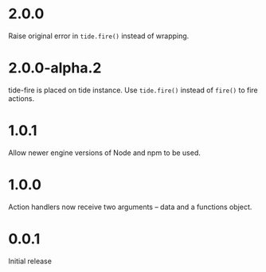 # 2.0.0

Raise original error in `tide.fire()` instead of wrapping.

# 2.0.0-alpha.2
tide-fire is placed on tide instance. Use `tide.fire()` instead of `fire()` to fire actions.

# 1.0.1
Allow newer engine versions of Node and npm to be used.

# 1.0.0
Action handlers now receive two arguments – data and a functions object.

# 0.0.1
Initial release
